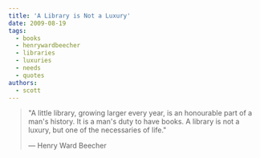 ```yaml
---
title: 'A Library is Not a Luxury'
date: 2009-08-19
tags:
  - books
  - henrywardbeecher
  - libraries
  - luxuries
  - needs
  - quotes
authors:
  - scott
---
```


> "A little library, growing larger every year, is an honourable part of a man's history. It is a man's duty to have books. A library is not a luxury, but one of the necessaries of life."
>
> — Henry Ward Beecher
